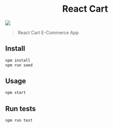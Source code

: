 <h1 align="center">React Cart</h1>
<p>
  <img src="https://img.shields.io/badge/version-0.0.1-blue.svg?cacheSeconds=2592000" />
</p>

> React Cart E-Commerce App

## Install

```sh
npm install
npm run seed
```

## Usage

```sh
npm start
```

## Run tests

```sh
npm run test
```
